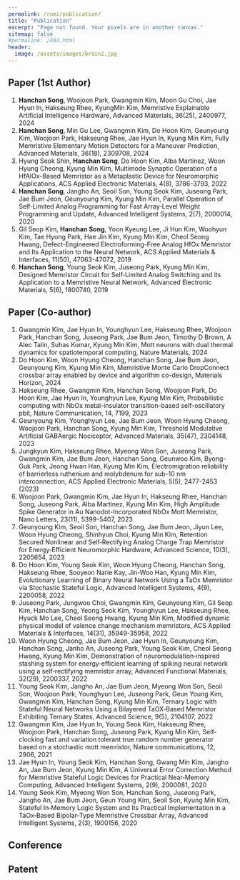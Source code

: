 ```yaml
---
permalink: /rumi/publication/
title: "Publication"
excerpt: "Page not found. Your pixels are in another canvas."
sitemap: false
#permalink: /404.html
header:
  image: /assets/images/brain2.jpg
---
```


## Paper (1st Author)

1. **Hanchan Song**, Woojoon Park, Gwangmin Kim, Moon Gu Choi, Jae Hyun In, Hakseung Rhee, KyungMin Kim, Memristive Explainable Artificial Intelligence Hardware, Advanced Materials, 36(25), 2400977, 2024
2. **Hanchan Song**, Min Gu Lee, Gwangmin Kim, Do Hoon Kim, Geunyoung Kim, Woojoon Park, Hakseung Rhee, Jae Hyun In, Kyung Min Kim, Fully Memristive Elementary Motion Detectors for a Maneuver Prediction, Advanced Materials, 36(18), 2309708, 2024
3. Hyung Seok Shin, **Hanchan Song**, Do Hoon Kim, Alba Martinez, Woon Hyung Cheong, Kyung Min Kim, Multimode Synaptic Operation of a HfAlOx-Based Memristor as a Metaplastic Device for Neuromorphic Applications, ACS Applied Electronic Materials, 4(8), 3786-3793, 2022
3. **Hanchan Song**, Jangho An, Seoil Son, Young Seok Kim, Juseong Park, Jae Bum Jeon, Geunyoung Kim, Kyung Min Kim, Parallel Operation of Self‐Limited Analog Programming for Fast Array‐Level Weight Programming and Update, Advanced Intelligent Systems, 2(7), 2000014, 2020
4. Gil Seop Kim, **Hanchan Song**, Yoon Kyeung Lee, Ji Hun Kim, Woohyun Kim, Tae Hyung Park, Hae Jin Kim, Kyung Min Kim, Cheol Seong Hwang, Defect-Engineered Electroforming-Free Analog HfOx Memristor and Its Application to the Neural Network, ACS Applied Materials & Interfaces, 11(50), 47063-47072, 2019
5. **Hanchan Song**, Young Seok Kim, Juseong Park, Kyung Min Kim, Designed Memristor Circuit for Self‐Limited Analog Switching and its Application to a Memristive Neural Network, Advanced Electronic Materials, 5(6), 1800740, 2019

## Paper (Co-author)

1. Gwangmin Kim, Jae Hyun In, Younghyun Lee, Hakseung Rhee, Woojoon Park, Hanchan Song, Juseong Park, Jae Bum Jeon, Timothy D Brown, A Alec Talin, Suhas Kumar, Kyung Min Kim, Mott neurons with dual thermal dynamics for spatiotemporal computing, Nature Materials, 2024
2. Do Hoon Kim, Woon Hyung Cheong, Hanchan Song, Jae Bum Jeon, Geunyoung Kim, Kyung Min Kim, Memristive Monte Carlo DropConnect crossbar array enabled by device and algorithm co-design, Materials Horizon, 2024
3. Hakseung Rhee, Gwangmin Kim, Hanchan Song, Woojoon Park, Do Hoon Kim, Jae Hyun In, Younghyun Lee, Kyung Min Kim, Probabilistic computing with NbOx metal-insulator transition-based self-oscillatory pbit, Nature Communication, 14, 7199, 2023
4. Geunyoung Kim, Younghyun Lee, Jae Bum Jeon, Woon Hyung Cheong, Woojoon Park, Hanchan Song, Kyung Min Kim, Threshold Modulative Artificial GABAergic Nociceptor, Advanced Materials, 35(47), 2304148, 2023
5. Jungkyun Kim, Hakseung Rhee, Myeong Won Son, Juseong Park, Gwangmin Kim, Jae Bum Jeon, Hanchan Song, Geunwoo Kim, Byong-Guk Park, Jeong Hwan Han, Kyung Min Kim, Electromigration reliability of barrierless ruthenium and molybdenum for sub-10 nm interconnection, ACS Applied Electronic Materials, 5(5), 2477-2453 (2023)
6. Woojoon Park, Gwangmin Kim, Jae Hyun In, Hakseung Rhee, Hanchan Song, Juseong Park, Alba Martinez, Kyung Min Kim, High Amplitude Spike Generator in Au Nanodot-Incorporated NbOx Mott Memristor, Nano Letters, 23(11), 5399-5407, 2023
7. Geunyoung Kim, Seoil Son, Hanchan Song, Jae Bum Jeon, Jiyun Lee, Woon Hyung Cheong, Shinhyun Choi, Kyung Min Kim, Retention Secured Nonlinear and Self‐Rectifying Analog Charge Trap Memristor for Energy‐Efficient Neuromorphic Hardware, Advanced Science, 10(3), 2205654, 2023
8. Do Hoon Kim, Young Seok Kim, Woon Hyung Cheong, Hanchan Song, Hakseung Rhee, Sooyeon Narie Kay, Jin-Woo Han, Kyung Min Kim, Evolutionary Learning of Binary Neural Network Using a TaOx Memristor via Stochastic Stateful Logic, Advanced Intelligent Systems, 4(9), 2200058, 2022
9. Juseong Park, Jungwoo Choi, Gwangmin Kim, Geunyoung Kim, Gil Seop Kim, Hanchan Song, Yeong Seok Kim, Younghyun Lee, Hakseung Rhee, Hyuck Mo Lee, Cheol Seong Hwang, Kyung Min Kim, Modified dynamic physical model of valence change mechanism memristors, ACS Applied Materials & Interfaces, 14(31), 35949-35958, 2022
10. Woon Hyung Cheong, Jae Bum Jeon, Jae Hyun In, Geunyoung Kim, Hanchan Song, Janho An, Juseong Park, Young Seok Kim, Cheol Seong Hwang, Kyung Min Kim, Demonstration of neuromodulation‐inspired stashing system for energy‐efficient learning of spiking neural network using a self‐rectifying memristor array, Advanced Functional Materials, 32(29), 2200337, 2022
11. Young Seok Kim, Jangho An, Jae Bum Jeon, Myeong Won Son, Seoil Son, Woojoon Park, Younghyun Lee, Juseong Park, Geun Young Kim, Gwangmin Kim, Hanchan Song, Kyung Min Kim, Ternary Logic with Stateful Neural Networks Using a Bilayered TaOX‐Based Memristor Exhibiting Ternary States, Advanced Science, 9(5), 2104107, 2022
12. Gwangmin Kim, Jae Hyun In, Young Seok Kim, Hakseung Rhee, Woojoon Park, Hanchan Song, Juseong Park, Kyung Min Kim, Self-clocking fast and variation tolerant true random number generator based on a stochastic mott memristor, Nature communications, 12, 2906, 2021
13. Jae Hyun In, Young Seok Kim, Hanchan Song, Gwang Min Kim, Jangho An, Jae Bum Jeon, Kyung Min Kim, A Universal Error Correction Method for Memristive Stateful Logic Devices for Practical Near‐Memory Computing, Advanced Intelligent Systems, 2(9), 2000081, 2020
14. Young Seok Kim, Myeong Won Son, Hanchan Song, Juseong Park, Jangho An, Jae Bum Jeon, Geun Young Kim, Seoil Son, Kyung Min Kim, Stateful In‐Memory Logic System and Its Practical Implementation in a TaOx‐Based Bipolar‐Type Memristive Crossbar Array, Advanced Intelligent Systems, 2(3), 1900156, 2020

## Conference

## Patent
